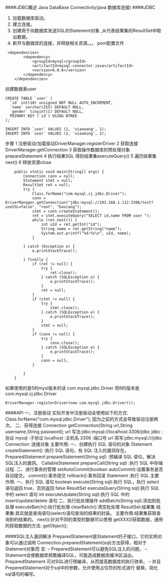 ####JDBC概述
Java DataBase Connectivity(java 数据库连接)
####JDBC 
1. 加载数据库驱动。
2. 建立连接。
3. 创建用于向数据库发送SQL的Statement对象 ,从代表结果集的ResultSet中取出数据。
4. 断开与数据库的连接，并释放相关资源。。。
pom配置文件
```
 <dependencies>
        <dependency>
            <groupId>mysql</groupId>
            <artifactId>mysql-connector-java</artifactId>
            <version>6.0.6</version>
        </dependency>
    </dependencies>
```
创建数据表user
```
CREATE TABLE `user` (
  `id` int(10) unsigned NOT NULL AUTO_INCREMENT,
  `name` varchar(255) DEFAULT NULL,
  `gender` tinyint(1) DEFAULT NULL,
  PRIMARY KEY (`id`) USING BTREE
);

INSERT INTO `user` VALUES (1, 'xiaowang', 1);
INSERT INTO `user` VALUES (2, 'xiaoming', 2);
```
步骤
1 注册驱动/加载驱动DriverManager.registerDriver
2 获取连接 DriverManager.getConnection
3 获取操作数据库的预处理对象prepareStatement
4 执行结果SQL 得到结果集executeQuery()
5 遍历结果集next()
6 释放资源close

```
    public static void main(String[] args) {
        Connection conn = null;
        Statement stmt = null;
        ResultSet ret = null;
        try {
            Class.forName("com.mysql.cj.jdbc.Driver");
            conn = DriverManager.getConnection("jdbc:mysql://192.168.1.112:3306/test?useSSL=false", "root", "baxiang");
            stmt = conn.createStatement();
            ret = stmt.executeQuery("SELECT id,name FROM user ");
            while (ret.next()) {
                int uId = ret.getInt("id");
                String name = ret.getString("name");
                System.out.printf("%d:%s\n", uId, name);
            }

        } catch (Exception e) {
            e.printStackTrace();

        } finally {
            if (ret != null) {
                try {
                    ret.close();
                } catch (SQLException e) {
                    e.printStackTrace();
                }
                ret = null;
            }
            if (stmt != null) {
                try {
                    stmt.close();
                } catch (SQLException e) {
                    e.printStackTrace();
                }
                stmt = null;
            }
            if (conn != null) {
                try {
                    conn.close();
                } catch (SQLException e) {
                    e.printStackTrace();
                }
                conn = null;
            }

        }
    }
```
如果使用的是5的mysl版本的话 com.mysql.jdbc.Driver 而6的版本是com.mysql.cj.jdbc.Driver
```
DriverManager.registerDriver(new com.mysql.jdbc.Driver());
```
####API
一、注册驱动
实际开发中注册驱动会使用如下的方式: Class.forName("com.mysql.jdbc.Driver"); 因为之前的方式会导致驱动注册两次。
二、获得连接
Connection getConnection(String url,String username,String password); url 写法:jdbc:mysql://localhost:3306/jdbc
jdbc :协议
mysql :子协议
localhost :主机名
3306 :端口号
url 简写:jdbc:mysql:///jdbc
Connection :连接对象 主要作用:
一、创建执行 SQL 语句的对象
Statement createStatement() :执行 SQL 语句，有 SQL 注入的漏洞存在。
PreparedStatement prepareStatement(String sql)  :预编译 SQL 语句，解决 SQL注入的漏洞。
CallableStatement prepareCall(String sql) :执行 SQL 中存储过程.
二、进行事务的管理
setAutoCommit(boolean autoCommit):设置事务是否自动提交。 commit():事务提交
rollback():事务回滚
Statement :执行 SQL 主要作用:
一、执行 SQL 语句
boolean execute(String sql):执行 SQL，执行 select 语句返回 true，否则返回 false ResultSet executeQuery(String sql):执行 SQL 中的 select 语句
int executeUpdate(String sql):执行 SQL 中的 insert/update/delete 语句
二、执行批处理操作
addBatch(String sql):添加到批处理 
executeBatch():执行批处理 clearBatch():清空批处理
ResultSet:结果集 
结果集:其实就是查询语句(select)语句查询的结果的封装。 主要作用:结果集获取查询到的结果的。
next():针对不同的类型的数据可以使用 getXXX()获取数据，通用的获取数据的方法: getObject();

####SQL注入漏洞解决
PreparedStatement是Statement的子接口，它的实例对象可以通过调用 Connection.preparedStatement(sql)方法获得，相对于Statement对象而 言:
– PreperedStatement可以避免SQL注入的问题。
– Statement会使数据库频繁编译SQL，可能造成数据库缓冲区溢出。
PreparedStatement 可对SQL进行预编译，从而提高数据库的执行效率。
– 并且PreperedStatement对于sql中的参数，允许使用占位符的形式进行 替换，简化sql语句的编写。
 
